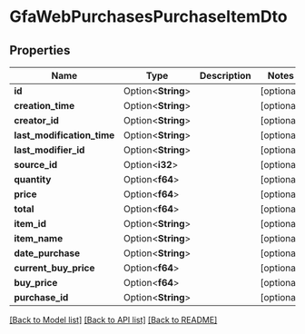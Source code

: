 # GfaWebPurchasesPurchaseItemDto

## Properties

Name | Type | Description | Notes
------------ | ------------- | ------------- | -------------
**id** | Option<**String**> |  | [optional]
**creation_time** | Option<**String**> |  | [optional]
**creator_id** | Option<**String**> |  | [optional]
**last_modification_time** | Option<**String**> |  | [optional]
**last_modifier_id** | Option<**String**> |  | [optional]
**source_id** | Option<**i32**> |  | [optional]
**quantity** | Option<**f64**> |  | [optional]
**price** | Option<**f64**> |  | [optional]
**total** | Option<**f64**> |  | [optional]
**item_id** | Option<**String**> |  | [optional]
**item_name** | Option<**String**> |  | [optional]
**date_purchase** | Option<**String**> |  | [optional]
**current_buy_price** | Option<**f64**> |  | [optional]
**buy_price** | Option<**f64**> |  | [optional]
**purchase_id** | Option<**String**> |  | [optional]

[[Back to Model list]](../README.md#documentation-for-models) [[Back to API list]](../README.md#documentation-for-api-endpoints) [[Back to README]](../README.md)



